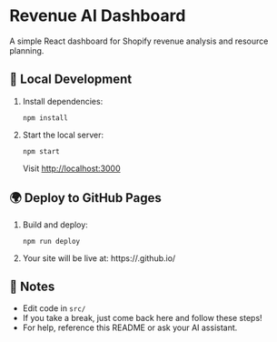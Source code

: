 # Revenue AI Dashboard

A simple React dashboard for Shopify revenue analysis and resource planning.

## 🚀 Local Development

1. Install dependencies:
   ```
   npm install
   ```
2. Start the local server:
   ```
   npm start
   ```
   Visit [http://localhost:3000](http://localhost:3000)

## 🌍 Deploy to GitHub Pages

1. Build and deploy:
   ```
   npm run deploy
   ```
2. Your site will be live at:
   https://<your-github-username>.github.io/<repo-name>

## 📝 Notes

- Edit code in `src/`
- If you take a break, just come back here and follow these steps!
- For help, reference this README or ask your AI assistant. 